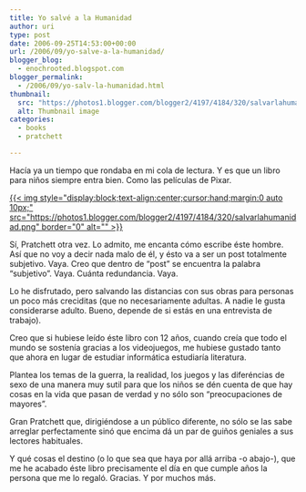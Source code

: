 ```yaml
---
title: Yo salvé a la Humanidad
author: uri
type: post
date: 2006-09-25T14:53:00+00:00
url: /2006/09/yo-salve-a-la-humanidad/
blogger_blog:
  - enochrooted.blogspot.com
blogger_permalink:
  - /2006/09/yo-salv-la-humanidad.html
thumbnail:
  src: "https://photos1.blogger.com/blogger2/4197/4184/320/salvarlahumanidad.png"
  alt: Thumbnail image
categories:
  - books
  - pratchett

---
```

Hacía ya un tiempo que rondaba en mi cola de lectura. Y es que un libro para niños siempre entra bien. Como las películas de Pixar.

[{{< img style="display:block;text-align:center;cursor:hand;margin:0 auto 10px;" src="https://photos1.blogger.com/blogger2/4197/4184/320/salvarlahumanidad.png" border="0" alt="" >}}][1]

Sí, Pratchett otra vez. Lo admito, me encanta cómo escribe éste hombre. Así que no voy a decir nada malo de él, y ésto va a ser un post totalmente subjetivo. Vaya. Creo que dentro de &#8220;post&#8221; se encuentra la palabra &#8220;subjetivo&#8221;. Vaya. Cuánta redundancia. Vaya.

Lo he disfrutado, pero salvando las distancias con sus obras para personas un poco más creciditas (que no necesariamente adultas. A nadie le gusta considerarse adulto. Bueno, depende de si estás en una entrevista de trabajo). 

Creo que si hubiese leído éste libro con 12 años, cuando creía que todo el mundo se sostenía gracias a los videojuegos, me hubiese gustado tanto que ahora en lugar de estudiar informática estudiaría literatura.

Plantea los temas de la guerra, la realidad, los juegos y las diferéncias de sexo de una manera muy sutil para que los niños se dén cuenta de que hay cosas en la vida que pasan de verdad y no sólo son &#8220;preocupaciones de mayores&#8221;.

Gran Pratchett que, dirigiéndose a un público diferente, no sólo se las sabe arreglar perfectamente sinó que encima dá un par de guiños geniales a sus lectores habituales.

Y qué cosas el destino (o lo que sea que haya por allá arriba -o abajo-), que me he acabado éste libro precisamente el día en que cumple años la persona que me lo regaló. Gracias. Y por muchos más.

 [1]: https://photos1.blogger.com/blogger2/4197/4184/1600/salvarlahumanidad.png